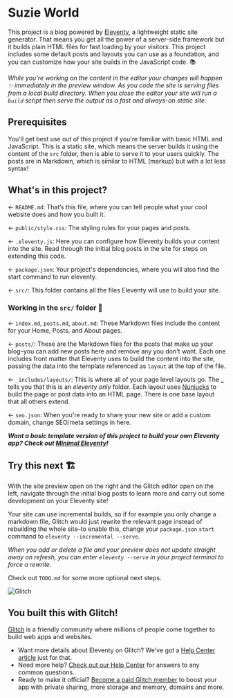 # Suzie World

This project is a blog powered by [Eleventy](https://www.11ty.dev/), a
lightweight static site generator. That means you get all the power of a
server-side framework but it builds plain HTML files for fast loading by your
visitors. This project includes some default posts and layouts you can use as a
foundation, and you can customize how your site builds in the JavaScript code.
📚

_While you're working on the content in the editor your changes will happen ✨
immediately in the preview window. As you code the site is serving files from a
local build directory. When you close the editor your site will run a `build`
script then serve the output as a fast and always-on static site._

## Prerequisites

You'll get best use out of this project if you're familiar with basic HTML and
JavaScript. This is a static site, which means the server builds it using the
content of the `src` folder, then is able to serve it to your users quickly. The
posts are in Markdown, which is similar to HTML (markup) but with a lot less
syntax!

## What's in this project?

← `README.md`: That’s this file, where you can tell people what your cool
website does and how you built it.

← `public/style.css`: The styling rules for your pages and posts.

← `.eleventy.js`: Here you can configure how Eleventy builds your content into
the site. Read through the initial blog posts in the site for steps on extending
this code.

← `package.json`: Your project's dependencies, where you will also find the
start command to run eleventy.

← `src/`: This folder contains all the files Eleventy will use to build your
site.

### Working in the `src/` folder 📁

← `index.md`, `posts.md`, `about.md`: These Markdown files include the content
for your Home, Posts, and About pages.

← `posts/`: These are the Markdown files for the posts that make up your
blog–you can add new posts here and remove any you don't want. Each one includes
front matter that Eleventy uses to build the content into the site, passing the
data into the template referenced as `layout` at the top of the file.

← `_includes/layouts/`: This is where all of your page level layouts go. The
**\_** tells you that this is an _eleventy only_ folder. Each layout uses
[Nunjucks](https://mozilla.github.io/nunjucks/templating.html) to build the page
or post data into an HTML page. There is one base layout that all others extend.

← `seo.json`: When you're ready to share your new site or add a custom domain,
change SEO/meta settings in here.

**_Want a basic template version of this project to build your own Eleventy app?
Check out [Minimal Eleventy](https://glitch.com/edit/#!/remix/11ty)!_**

## Try this next 🏗️

With the site preview open on the right and the Glitch editor open on the left,
navigate through the initial blog posts to learn more and carry out some
development on your Eleventy site!

Your site can use incremental builds, so if for example you only change a
markdown file, Glitch would just rewrite the relevant page instead of rebuilding
the whole site–to enable this, change your `package.json` `start` command to
`eleventy --incremental --serve`.

_When you add or delete a file and your preview does not update straight away on
refresh, you can enter `eleventy --serve` in your project terminal to force a
rewrite._

Check out `TODO.md` for some more optional next steps.

![Glitch](https://cdn.glitch.com/a9975ea6-8949-4bab-addb-8a95021dc2da%2FLogo_Color.svg?v=1602781328576)

## You built this with Glitch!

[Glitch](https://glitch.com) is a friendly community where millions of people
come together to build web apps and websites.

- Want more details about Eleventy on Glitch? We've got a
  [Help Center article](https://help.glitch.com/kb/article/111) just for that.
- Need more help? [Check out our Help Center](https://help.glitch.com/) for
  answers to any common questions.
- Ready to make it official?
  [Become a paid Glitch member](https://glitch.com/pricing) to boost your app
  with private sharing, more storage and memory, domains and more.
